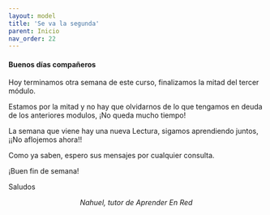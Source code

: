 ```yaml
---
layout: model
title: 'Se va la segunda'
parent: Inicio
nav_order: 22
---
```


<h4>Buenos días compañeros</h4>
<p>Hoy terminamos otra semana de este curso, finalizamos la mitad del tercer módulo.</p>
<p>Estamos por la mitad y no hay que olvidarnos de lo que tengamos en deuda de los anteriores modulos, ¡No queda mucho tiempo!</p>
<p>La semana que viene hay una nueva Lectura, sigamos aprendiendo juntos, ¡¡No aflojemos ahora!!</p>
<p>Como ya saben, espero sus mensajes por cualquier consulta.</p>
<p>¡Buen fin de semana!</p>
<p>Saludos</p>
<p style="text-align:center;"><i>Nahuel, tutor de Aprender En Red</i></p>
